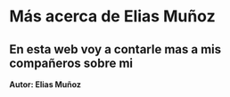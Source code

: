 # Más acerca de Elias Muñoz
En esta web voy a contarle mas a mis compañeros sobre mi
---
**Autor: Elias Muñoz** 

